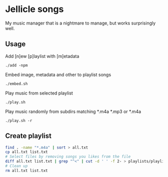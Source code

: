 # Jellicle songs
My music manager that is a nightmare to manage, but works surprisingly well.

## Usage
Add [n]ew [p]laylist with [m]etadata
```command
./add -npm
```
Embed image, metadata and other to playlist songs
```command
./embed.sh
```
Play music from selected playlist
```command
./play.sh
```
Play music randomly from subdirs matching *.m4a *.mp3 or *.m4a
```command
./play.sh -r
```
## Create playlist
```bash
find . -name "*.m4a" | sort > all.txt
cp all.txt list.txt
# Select files by removing songs you likes from the file
diff all.txt list.txt | grep "^<" | cut -d ' ' -f 2- > playlists/playlist_name.txt
# Clean up
rm all.txt list.txt
```
